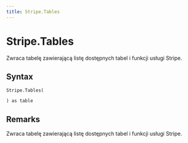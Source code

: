 ```yaml
---
title: Stripe.Tables
---
```


# Stripe.Tables


Zwraca tabelę zawierającą listę dostępnych tabel i funkcji usługi Stripe.


## Syntax

```powerquery
Stripe.Tables(

) as table
```


## Remarks

Zwraca tabelę zawierającą listę dostępnych tabel i funkcji usługi Stripe.


